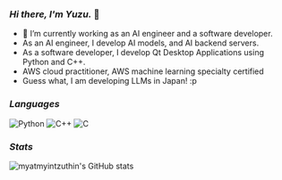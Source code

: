### _Hi there, I'm Yuzu._ 👋

- 🔭 I’m currently working as an AI engineer and a software developer.
- As an AI engineer, I develop AI models, and AI backend servers.
- As a software developer, I develop Qt Desktop Applications using Python and C++.
- AWS cloud practitioner, AWS machine learning specialty certified
- Guess what, I am developing LLMs in Japan! :p

### _Languages_

![Python](https://img.shields.io/badge/python-3670A0?style=for-the-badge&logo=python&logoColor=ffdd54)
![C++](https://img.shields.io/badge/c++-%2300599C.svg?style=for-the-badge&logo=c%2B%2B&logoColor=white)
![C](https://img.shields.io/badge/c-%2300599C.svg?style=for-the-badge&logo=c&logoColor=white)


### _Stats_
![myatmyintzuthin's GitHub stats](https://github-readme-stats.vercel.app/api?username=myatmyintzuthin&count_private=false&theme=tokyonight&hide=contribs)
